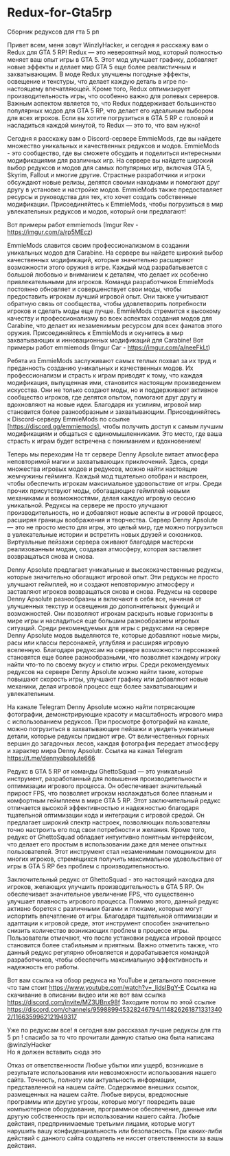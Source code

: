 # Redux-for-Gta5rp
Сборник редуксов для гта 5 рп


Привет всем, меня зовут WinzlyHacker, и сегодня я расскажу вам о Redux для GTA 5 RP! Redux — это невероятный мод, который полностью меняет ваш опыт игры в GTA 5. Этот мод улучшает графику, добавляет новые эффекты и делает мир GTA 5 еще более реалистичным и захватывающим. В моде Redux улучшены погодные эффекты, освещение и текстуры, что делает каждую деталь в игре по-настоящему впечатляющей. Кроме того, Redux оптимизирует производительность игры, что особенно важно для ролевых серверов. Важным аспектом является то, что Redux поддерживает большинство популярных модов для GTA 5 RP, что делает его идеальным выбором для всех игроков. Если вы хотите погрузиться в GTA 5 RP с головой и насладиться каждой минутой, то Redux — это то, что вам нужно!

 Сегодня я расскажу вам о Discord-сервере EmmieMods, где вы найдете множество уникальных и качественных редуксов и модов. EmmieMods - это сообщество, где вы сможете обсудить и поделиться интересными модификациями для различных игр. На сервере вы найдете широкий выбор редуксов и модов для самых популярных игр, включая GTA 5, Skyrim, Fallout и многие другие. Страстные разработчики и игроки обсуждают новые релизы, делятся своими находками и помогают друг другу в установке и настройке модов. EmmieMods также предоставляет ресурсы и руководства для тех, кто хочет создать собственные модификации. Присоединяйтесь к EmmieMods, чтобы погрузиться в мир увлекательных редуксов и модов, который они предлагают!

Вот примеры работ emmiemods (Imgur Rev - https://imgur.com/a/rp5MEcz)

EmmieMods славится своим профессионализмом в создании уникальных модов для Carabine. На сервере вы найдете широкий выбор качественных модификаций, которые значительно расширяют возможности этого оружия в игре. Каждый мод разрабатывается с большой любовью и вниманием к деталям, что делает их особенно привлекательными для игроков. Команда разработчиков EmmieMods постоянно обновляет и совершенствует свои моды, чтобы предоставить игрокам лучший игровой опыт. Они также учитывают обратную связь от сообщества, чтобы удовлетворить потребности игроков и сделать моды еще лучше. EmmieMods стремится к высокому качеству и профессионализму во всех аспектах создания модов для Carabine, что делает их незаменимым ресурсом для всех фанатов этого оружия. Присоединяйтесь к EmmieMods и окунитесь в мир захватывающих и инновационных модификаций для Carabine! Вот примеры работ emmiemods (Imgur Car - https://imgur.com/a/neeFkLt)

Ребята из EmmieMods заслуживают самых теплых похвал за их труд и преданность созданию уникальных и качественных модов. Их профессионализм и страсть к играм приводят к тому, что каждая модификация, выпущенная ими, становится настоящим произведением искусства. Они не только создают моды, но и поддерживают активное сообщество игроков, где делятся опытом, помогают друг другу и вдохновляют на новые идеи. Благодаря их усилиям, игровой мир становится более разнообразным и захватывающим. Присоединяйтесь к Discord-серверу EmmieMods по ссылке [https://discord.gg/emmiemods], чтобы получить доступ к самым лучшим модификациям и общаться с единомышленниками. Это место, где ваша страсть к играм будет встречена с пониманием и вдохновением!

Теперь мы переходим На тг сервере Denny Apsolute витает атмосфера неповторимой магии и захватывающих приключений. Здесь, среди множества игровых модов и редуксов, можно найти настоящие жемчужины гейминга. Каждый мод тщательно отобран и настроен, чтобы обеспечить игрокам максимальное удовольствие от игры. Среди прочих присутствуют моды, обогащающие геймплей новыми механиками и возможностями, делая каждую игровую сессию уникальной. Редуксы на сервере не просто улучшают производительность, но и добавляют новые аспекты в игровой процесс, расширяя границы воображения и творчества. Сервер Denny Apsolute — это не просто место для игры, это целый мир, где можно погрузиться в увлекательные истории и встретить новых друзей и союзников. Виртуальные пейзажи сервера оживают благодаря мастерски реализованным модам, создавая атмосферу, которая заставляет возвращаться снова и снова. 

Denny Apsolute предлагает уникальные и высококачественные редуксы, которые значительно обогащают игровой опыт. Эти редуксы не просто улучшают геймплей, но и создают неповторимую атмосферу и заставляют игроков возвращаться снова и снова. Редуксы на сервере Denny Apsolute разнообразны и включают в себя все, начиная от улучшенных текстур и освещения до дополнительных функций и возможностей. Они позволяют игрокам раскрыть новые горизонты в мире игры и насладиться еще большим разнообразием игровых ситуаций. Среди рекомендуемых для игры с редуксами на сервере Denny Apsolute модов выделяются те, которые добавляют новые миры, расы или классы персонажей, углубляя и расширяя игровую вселенную. Благодаря редуксам на сервере возможности персонажей становятся еще более разнообразными, что позволяет каждому игроку найти что-то по своему вкусу и стилю игры. Среди рекомендуемых редуксов на сервере Denny Apsolute можно найти такие, которые повышают скорость игры, улучшают графику или добавляют новые механики, делая игровой процесс еще более захватывающим и увлекательным.

На канале Telegram Denny Apsolute можно найти потрясающие фотографии, демонстрирующие красоту и масштабность игрового мира с использованием редуксов. При просмотре фотографий на канале, можно погрузиться в захватывающие пейзажи и увидеть уникальные детали, которые редуксы придают игре. От величественных горных вершин до загадочных лесов, каждая фотография передает атмосферу и характер мира Denny Apsolutr. Ссылка на канал Telegram https://t.me/dennyabsolute666

Редукс в GTA 5 RP от команды GhettoSquad — это уникальный инструмент, разработанный для повышения производительности и оптимизации игрового процесса. Он обеспечивает значительный прирост FPS, что позволяет игрокам наслаждаться более плавным и комфортным геймплеем в мире GTA 5 RP. Этот заключительный редукс отличается высокой эффективностью и надежностью благодаря тщательной оптимизации кода и интеграции с игровой средой. Он предлагает широкий спектр настроек, позволяющих пользователям точно настроить его под свои потребности и желания. Кроме того, редукс от GhettoSquad обладает интуитивно понятным интерфейсом, что делает его простым в использовании даже для менее опытных пользователей. Этот инструмент стал незаменимым помощником для многих игроков, стремящихся получить максимальное удовольствие от игры в GTA 5 RP без проблем с производительностью.

Заключительный редукс от GhettoSquad - это настоящий находка для игроков, желающих улучшить производительность в GTA 5 RP. Он обеспечивает значительное увеличение FPS, что существенно улучшает плавность игрового процесса. Помимо этого, данный редукс активно борется с различными багами и глюками, которые могут испортить впечатление от игры. Благодаря тщательной оптимизации и адаптации к игровой среде, этот инструмент способен значительно снизить количество возникающих проблем в процессе игры. Пользователи отмечают, что после установки редукса игровой процесс становится более стабильным и приятным. Важно отметить также, что данный редукс регулярно обновляется и дорабатывается командой разработчиков, чтобы обеспечить максимальную эффективность и надежность его работы.

Вот вам ссылка на обзор редукса на YouTube и детального пояснение что там стоит https://www.youtube.com/watch?v=_IidsIBgY-E Ссылка на скачивание в описании видео или же вот вам ссылка https://discord.com/invite/MZ3UBnx98f Заходите потом по этой ссылке https://discord.com/channels/959889945328246794/1148262618713313402/1166359962121949317

Уже по редуксам все! я сегодня вам рассказал лучшие редуксы для гта 5 рп ! спасибо за то что прочитали данную статью она была написана @winzlyHacker  
Но я должен вставить сюда это

 
Отказ от ответственности
Любые убытки или ущерб, возникшие в результате использования или невозможности использования нашего сайта. Точность, полноту или актуальность информации, представленной на нашем сайте. Содержимое внешних ссылок, размещенных на нашем сайте. Любые вирусы, вредоносные программы или другие угрозы, которые могут повредить ваше компьютерное оборудование, программное обеспечение, данные или другую собственность при использовании нашего сайта. Любые действия, предпринимаемые третьими лицами, которые могут нарушить вашу конфиденциальность или безопасность. При каких-либи действий с данного сайта создатель не ниссет ответственности за вашы действия.
